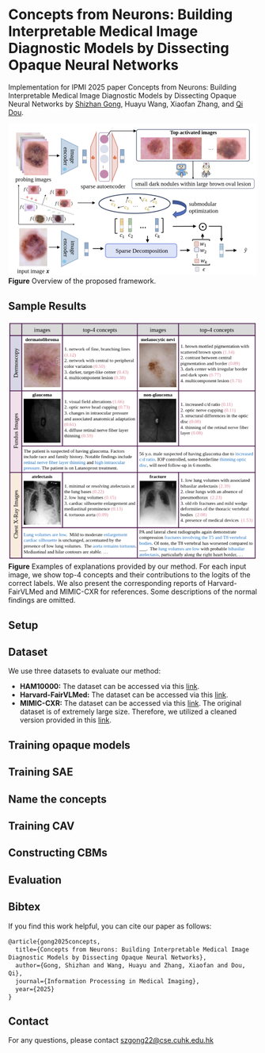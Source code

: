 # Concepts from Neurons: Building Interpretable Medical Image Diagnostic Models by Dissecting Opaque Neural Networks

Implementation for IPMI 2025 paper Concepts from Neurons: Building Interpretable Medical Image Diagnostic Models by Dissecting Opaque Neural Networks by [Shizhan Gong](peterant330.github.io), Huayu Wang, Xiaofan Zhang, and [Qi Dou](https://www.cse.cuhk.edu.hk/~qdou/).

![Alt text](assets/framework.png?raw=true "Title")
**Figure** Overview of the proposed framework.

## Sample Results
![Alt text](assets/results.png?raw=true "Title")
**Figure** Examples of explanations provided by our method. For each input image, we show top-4 concepts and their contributions to the logits of the correct labels. We also present the corresponding reports of Harvard-FairVLMed and MIMIC-CXR for references. Some descriptions of the normal findings are omitted.

## Setup

## Dataset
We use three datasets to evaluate our method:

- **HAM10000:** The dataset can be accessed via this [link](https://www.kaggle.com/datasets/kmader/skin-cancer-mnist-ham10000).
- **Harvard-FairVLMed:** The dataset can be accessed via this [link](https://github.com/Harvard-Ophthalmology-AI-Lab/FairCLIP?tab=readme-ov-file).
- **MIMIC-CXR:** The dataset can be accessed via this [link](https://github.com/MIT-LCP/mimic-cxr). The original dataset is of extremely large size. Therefore, we utilized a cleaned version provided in this [link](https://github.com/cuhksz-nlp/R2Gen).


## Training opaque models

## Training SAE

## Name the concepts

## Training CAV

## Constructing CBMs

## Evaluation


## Bibtex
If you find this work helpful, you can cite our paper as follows:
```
@article{gong2025concepts,
  title={Concepts from Neurons: Building Interpretable Medical Image Diagnostic Models by Dissecting Opaque Neural Networks},
  author={Gong, Shizhan and Wang, Huayu and Zhang, Xiaofan and Dou, Qi},
  journal={Information Processing in Medical Imaging},
  year={2025}
}
```


## Contact
For any questions, please contact <a href="mailto:szgong22@cse.cuhk.edu.hk">szgong22@cse.cuhk.edu.hk</a>
